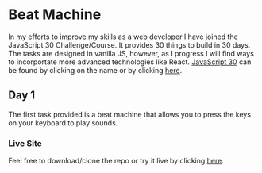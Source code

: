 # Beat Machine

In my efforts to improve my skills as a web developer I have joined the JavaScript 30 Challenge/Course. It provides 30 things to build in 30 days. The tasks are designed in vanilla JS, however, as I progress I will find ways to incorportate more advanced technologies like React. [JavaScript 30](https://javascript30.com/) can be found by clicking on the name or by clicking [here](https://javascript30.com/).

## Day 1
The first task provided is a beat machine that allows you to press the keys on your keyboard to play sounds.

### Live Site
Feel free to download/clone the repo or try it live by clicking [here](https://github.com/exmelendez).